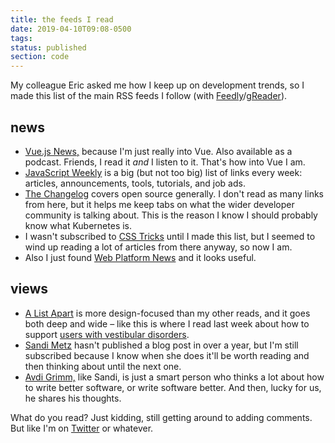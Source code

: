 ```yaml
---
title: the feeds I read
date: 2019-04-10T09:08-0500
tags: 
status: published
section: code
---
```

My colleague Eric asked me how I keep up on development trends, so I
made this list of the main RSS feeds I follow (with [Feedly][]/[gReader][]).

## news

- [Vue.js News,](https://news.vuejs.org) because I'm just really into Vue.
  Also available as a podcast. Friends, I read it *and* I listen to it.
  That's how into Vue I am.
- [JavaScript Weekly](https://javascriptweekly.com)  is a big (but not
  too big) list of links every week: articles, announcements, tools,
  tutorials, and job ads.
- [The Changelog](https://changelog.com) covers open source generally.
  I don't read as many
  links from here, but it helps me keep tabs on what the wider developer
  community is talking about. This is the reason I know I should probably
  know what Kubernetes is.
- I wasn't subscribed to [CSS Tricks](http://css-tricks.com/) until
  I made this list, but I seemed to wind up reading a lot of articles from
  there anyway, so now I am.
- Also I just found [Web Platform News](https://webplatform.news/)
  and it looks useful.
  
## views

- [A List Apart](https://alistapart.com) is more design-focused than
  my other reads, and it goes both deep and wide – like this is where
  I read last week about how to support
  [users with vestibular disorders][vestibular].   
- [Sandi Metz](https://www.sandimetz.com) hasn't published a blog post
  in over a year, but I'm still subscribed because I know when she does
  it'll be worth reading and then thinking about until the next one.
- [Avdi Grimm,](https://avdi.codes) like Sandi, is just a smart person who
  thinks
  a lot about how to write better software, or write software better.
  And then, lucky for us, he shares his thoughts.   

What do you read? Just kidding, still getting around to adding comments.
But like I'm on [Twitter][] or whatever.

[feedly]: https://feedly.com
[greader]: https://noinnion.com/greader/
[vestibular]: https://alistapart.com/article/accessibility-for-vestibular
[twitter]: https://twitter.com/erikostrom
